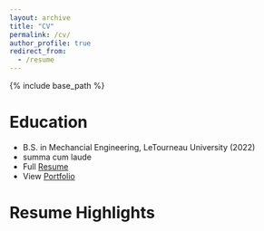 ```yaml
---
layout: archive
title: "CV"
permalink: /cv/
author_profile: true
redirect_from:
  - /resume
---
```


{% include base_path %}

Education
======
* B.S. in Mechancial Engineering, LeTourneau University (2022)
* summa cum laude
* Full [Resume](https://camden-carroll.github.io/files/resume)
* View [Portfolio](https://camden-carroll.gitub.io/_Portfolio)

Resume Highlights
=====
